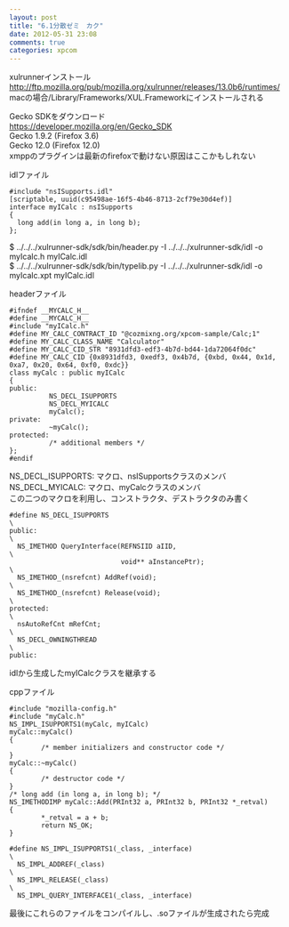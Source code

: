 ```yaml
---
layout: post
title: "6.1分散ゼミ　カク"
date: 2012-05-31 23:08
comments: true
categories: xpcom
---
```

xulrunnerインストール  
http://ftp.mozilla.org/pub/mozilla.org/xulrunner/releases/13.0b6/runtimes/  
macの場合/Library/Frameworks/XUL.Frameworkにインストールされる

Gecko SDKをダウンロード  
https://developer.mozilla.org/en/Gecko_SDK  
Gecko 1.9.2 (Firefox 3.6)  
Gecko 12.0 (Firefox 12.0)  
xmppのプラグインは最新のfirefoxで動けない原因はここかもしれない

idlファイル
```
#include "nsISupports.idl"
[scriptable, uuid(c95498ae-16f5-4b46-8713-2cf79e30d4ef)]
interface myICalc : nsISupports
{
  long add(in long a, in long b);
};
```
$ ../../../xulrunner-sdk/sdk/bin/header.py -I ../../../xulrunner-sdk/idl -o myIcalc.h myICalc.idl  
$ ../../../xulrunner-sdk/sdk/bin/typelib.py -I ../../../xulrunner-sdk/idl -o myIcalc.xpt myICalc.idl

headerファイル
```
#ifndef __MYCALC_H__
#define __MYCALC_H__
#include "myICalc.h"
#define MY_CALC_CONTRACT_ID "@cozmixng.org/xpcom-sample/Calc;1"
#define MY_CALC_CLASS_NAME "Calculator"
#define MY_CALC_CID_STR "8931dfd3-edf3-4b7d-bd44-1da72064f0dc"
#define MY_CALC_CID {0x8931dfd3, 0xedf3, 0x4b7d, {0xbd, 0x44, 0x1d, 0xa7, 0x20, 0x64, 0xf0, 0xdc}}
class myCalc : public myICalc
{
public:
          NS_DECL_ISUPPORTS
          NS_DECL_MYICALC
          myCalc();
private:
          ~myCalc();
protected:
          /* additional members */
};
#endif
```
NS_DECL_ISUPPORTS: マクロ、nsISupportsクラスのメンバ  
NS_DECL_MYICALC: マクロ、myCalcクラスのメンバ  
この二つのマクロを利用し、コンストラクタ、デストラクタのみ書く  
```
#define NS_DECL_ISUPPORTS                                                     \
public:                                                                       \
  NS_IMETHOD QueryInterface(REFNSIID aIID,                                    \
                            void** aInstancePtr);                             \
  NS_IMETHOD_(nsrefcnt) AddRef(void);                                         \
  NS_IMETHOD_(nsrefcnt) Release(void);                                        \
protected:                                                                    \
  nsAutoRefCnt mRefCnt;                                                       \
  NS_DECL_OWNINGTHREAD                                                        \
public:
```
idlから生成したmyICalcクラスを継承する

cppファイル
```
#include "mozilla-config.h"
#include "myCalc.h"
NS_IMPL_ISUPPORTS1(myCalc, myICalc)
myCalc::myCalc()
{
        /* member initializers and constructor code */
}
myCalc::~myCalc()
{
        /* destructor code */
}
/* long add (in long a, in long b); */
NS_IMETHODIMP myCalc::Add(PRInt32 a, PRInt32 b, PRInt32 *_retval)
{
        *_retval = a + b;
        return NS_OK;
}
```

```
#define NS_IMPL_ISUPPORTS1(_class, _interface)                                \
  NS_IMPL_ADDREF(_class)                                                      \
  NS_IMPL_RELEASE(_class)                                                     \
  NS_IMPL_QUERY_INTERFACE1(_class, _interface)
```

最後にこれらのファイルをコンパイルし、.soファイルが生成されたら完成
